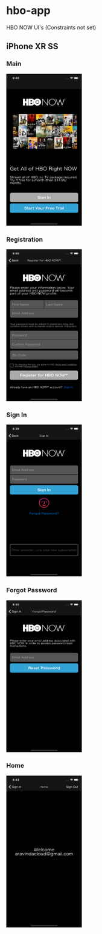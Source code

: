 # hbo-app
HBO NOW UI's (Constraints not set)

## iPhone XR SS

### Main
<img src="Screenshots/main.png" height="400" width="200">

### Registration
<img src="Screenshots/registration.png" height="400" width="200">

### Sign In
<img src="Screenshots/login.png" height="400" width="200">

### Forgot Password
<img src="Screenshots/forgot-password.png" height="400" width="200">

### Home
<img src="Screenshots/home.png" height="400" width="200">
